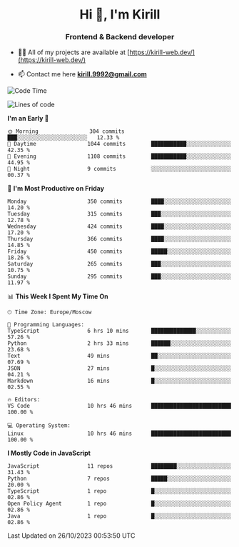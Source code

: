 <h1 align="center">Hi 👋, I'm Kirill</h1>
<h3 align="center">Frontend & Backend developer</h3>

- 👨‍💻 All of my projects are available at [https://kirill-web.dev/](https://kirill-web.dev/)

- 📫 Contact me here **kirill.9992@gmail.com**











<!--START_SECTION:waka-->
![Code Time](http://img.shields.io/badge/Code%20Time-1%2C497%20hrs%2012%20mins-blue)

![Lines of code](https://img.shields.io/badge/From%20Hello%20World%20I%27ve%20Written-4.0%20million%20lines%20of%20code-blue)

**I'm an Early 🐤** 

```text
🌞 Morning                304 commits         ███░░░░░░░░░░░░░░░░░░░░░░   12.33 % 
🌆 Daytime                1044 commits        ███████████░░░░░░░░░░░░░░   42.35 % 
🌃 Evening                1108 commits        ███████████░░░░░░░░░░░░░░   44.95 % 
🌙 Night                  9 commits           ░░░░░░░░░░░░░░░░░░░░░░░░░   00.37 % 
```
📅 **I'm Most Productive on Friday** 

```text
Monday                   350 commits         ████░░░░░░░░░░░░░░░░░░░░░   14.20 % 
Tuesday                  315 commits         ███░░░░░░░░░░░░░░░░░░░░░░   12.78 % 
Wednesday                424 commits         ████░░░░░░░░░░░░░░░░░░░░░   17.20 % 
Thursday                 366 commits         ████░░░░░░░░░░░░░░░░░░░░░   14.85 % 
Friday                   450 commits         █████░░░░░░░░░░░░░░░░░░░░   18.26 % 
Saturday                 265 commits         ███░░░░░░░░░░░░░░░░░░░░░░   10.75 % 
Sunday                   295 commits         ███░░░░░░░░░░░░░░░░░░░░░░   11.97 % 
```


📊 **This Week I Spent My Time On** 

```text
🕑︎ Time Zone: Europe/Moscow

💬 Programming Languages: 
TypeScript               6 hrs 10 mins       ██████████████░░░░░░░░░░░   57.26 % 
Python                   2 hrs 33 mins       ██████░░░░░░░░░░░░░░░░░░░   23.68 % 
Text                     49 mins             ██░░░░░░░░░░░░░░░░░░░░░░░   07.69 % 
JSON                     27 mins             █░░░░░░░░░░░░░░░░░░░░░░░░   04.21 % 
Markdown                 16 mins             █░░░░░░░░░░░░░░░░░░░░░░░░   02.55 % 

🔥 Editors: 
VS Code                  10 hrs 46 mins      █████████████████████████   100.00 % 

💻 Operating System: 
Linux                    10 hrs 46 mins      █████████████████████████   100.00 % 
```

**I Mostly Code in JavaScript** 

```text
JavaScript               11 repos            ████████░░░░░░░░░░░░░░░░░   31.43 % 
Python                   7 repos             █████░░░░░░░░░░░░░░░░░░░░   20.00 % 
TypeScript               1 repo              █░░░░░░░░░░░░░░░░░░░░░░░░   02.86 % 
Open Policy Agent        1 repo              █░░░░░░░░░░░░░░░░░░░░░░░░   02.86 % 
Java                     1 repo              █░░░░░░░░░░░░░░░░░░░░░░░░   02.86 % 
```




 Last Updated on 26/10/2023 00:53:50 UTC
<!--END_SECTION:waka-->
